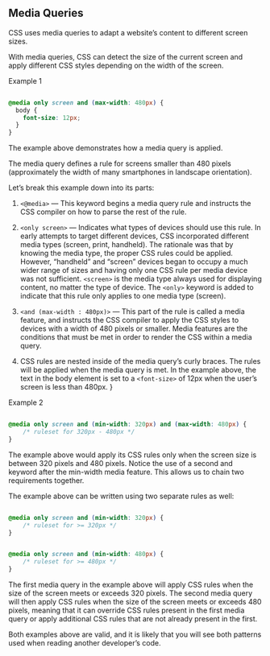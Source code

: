 ## Media Queries

CSS uses media queries to adapt a website’s content to different screen sizes. 

With media queries, CSS can detect the size of the current screen and apply different CSS styles depending on the width of the screen.

Example 1

```css

@media only screen and (max-width: 480px) {
  body {
    font-size: 12px;
  }
}

```

The example above demonstrates how a media query is applied. 

The media query defines a rule for screens smaller than 480 pixels (approximately the width of many smartphones in landscape orientation).

Let’s break this example down into its parts:

1. `<@media>` — This keyword begins a media query rule and instructs the CSS compiler on how to parse the rest of the rule.

2. `<only screen>` — Indicates what types of devices should use this rule. In early attempts to target different devices, CSS incorporated different media types (screen, print, handheld). The rationale was that by knowing the media type, the proper CSS rules could be applied. However, “handheld” and “screen” devices began to occupy a much wider range of sizes and having only one CSS rule per media device was not sufficient. `<screen>` is the media type always used for displaying content, no matter the type of device. The `<only>` keyword is added to indicate that this rule only applies to one media type (screen).

3. `<and (max-width : 480px)>` — This part of the rule is called a media feature, and instructs the CSS compiler to apply the CSS styles to devices with a width of 480 pixels or smaller. Media features are the conditions that must be met in order to render the CSS within a media query.

4. CSS rules are nested inside of the media query’s curly braces. The rules will be applied when the media query is met. In the example above, the text in the body element is set to a `<font-size>` of 12px when the user’s screen is less than 480px.
}

Example 2

```css

@media only screen and (min-width: 320px) and (max-width: 480px) {
    /* ruleset for 320px - 480px */
}

```

The example above would apply its CSS rules only when the screen size is between 320 pixels and 480 pixels. Notice the use of a second and keyword after the min-width media feature. This allows us to chain two requirements together.

The example above can be written using two separate rules as well:

```css

@media only screen and (min-width: 320px) { 
    /* ruleset for >= 320px */
}


@media only screen and (min-width: 480px) { 
    /* ruleset for >= 480px */
}

````

The first media query in the example above will apply CSS rules when the size of the screen meets or exceeds 320 pixels. The second media query will then apply CSS rules when the size of the screen meets or exceeds 480 pixels, meaning that it can override CSS rules present in the first media query or apply additional CSS rules that are not already present in the first.

Both examples above are valid, and it is likely that you will see both patterns used when reading another developer’s code.
